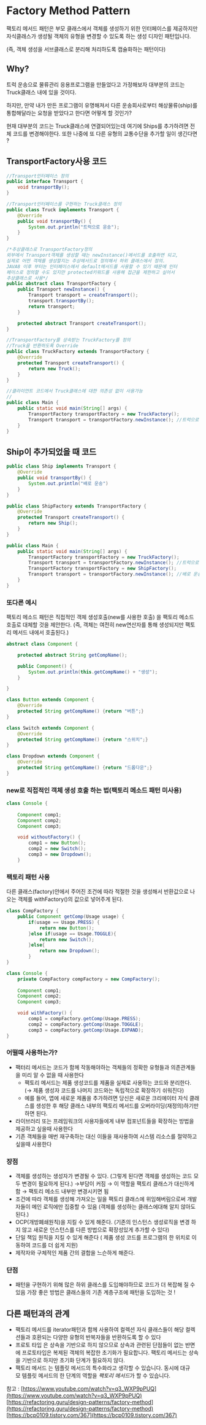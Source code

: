 # Factory Method Pattern
팩토리 메서드 패턴은 부모 클래스에서 객체를 생성하기 위한 인터페이스를 제공하지만 자식클래스가 생성될 객체의 유형을 변경할 수 있도록 하는 생성 디자인 패턴입니다. 

(즉, 객체 생성을 서브클래스로 분리해 처리하도록 캡슐화하는 패턴이다)

## Why?

트럭 운송으로 물류관리 응용프로그램을 만들었다고 가정해보자 
대부분의 코드는 Truck클래스 내에 있을 것이다. 

하지만, 만약 내가 만든 프로그램이 유명해져서 다른 운송회사로부터 
해상물류(ship)를 통합해달라는 요청을 받았다고 한다면 어떻게 할 것인가?

현재 대부분의 코드는 Truck클래스에 연결되어있는데 여기에 Ships를 추가하려면 전체 코드를 변경해야한다. 
또한 나중에 또 다른 유형의 교통수단을 추가할 일이 생긴다면 ?

## TransportFactory사용 코드

```java
//Transport인터페이스 정의
public interface Transport {
	void transportBy();
}

//Transport인터페이스를 구현하는 Truck클래스 정의
public class Truck implements Transport {
	@Override
	public void transportBy() {
		System.out.println("트럭으로 운송");
	}
}

/*추상클래스로 TransportFactory정의
외부에서 Transport객체를 생성할 때는 newInstance()메서드를 호출하면 되고,
실제로 어떤 객체를 생성할지는 추상메서드로 정의해서 하위 클래스에서 정의.
JAVA8 이후 부터는 인터페이스에서 default메서드를 사용할 수 있기 때문에 인터
페이스로 정의할 수도 있지만 protected키워드를 사용해 접근을 제한하고 싶어서 
추상클래스로 사용*/
public abstract class TransportFactory {
	public Transport newInstance() {
		Transport transport = createTransport();
		transport.transportBy();
		return transport;
	}

	protected abstract Transport createTransport();
}

//TransportFactory를 상속받는 TruckFactory를 정의
//Truck을 반환하도록 Override
public class TruckFactory extends TransportFactory {
	@Override
	protected Transport createTransport() {
		return new Truck();
	}
}	

//클라이언트 코드에서 Truck클래스에 대한 의존성 없이 사용가능 
//
public class Main {
	public static void main(String[] args) {
		TransportFactory transportFactory = new TruckFactory();
		Transport transport = transportFactory.newInstance(); //트럭으로 운송
	}
}
```

## Ship이 추가되었을 때 코드

```java
public class Ship implements Transport {
	@Override
	public void transportBy() {
		System.out.println("배로 운송")
	}
}

public class ShipFactory extends TransportFactory {
	@Override
	protected Transport createTransport() {
		return new Ship();
	}
}

public class Main {
	public static void main(String[] args) {
		TransportFactory transportFactory = new TruckFactory();
		Transport transport = transportFactory.newInstance(); //트럭으로 운송
		TransportFactory transportFactory = new ShipFactory();
		Transport transport = transportFactory.newInstance(); //배로 운송
	}
}
```

### 또다른 예시

팩토리 메소드 패턴은 직접적인 객체 생성호출(new를 사용한 호출) 을 팩토리 메소드 호출로 대체할 것을 제안한다. (즉, 객체는 여전히 new연산자를 통해 생성되지만 팩토리 메서드 내에서 호출된다.)

```java
abstract class Component {

	protected abstract String getCompName();

	public Component() {
		System.out.println(this.getCompName() + "생성");
	}

}

class Button extends Component {
	@Override 
	protected String getCompName() {return "버튼";}
}

class Switch extends Component {
	@Override 
	protected String getCompName() {return "스위치";}
}

class Dropdown extends Component {
	@Override 
	protected String getCompName() {return "드롭다운";}
}
```

### new로 직접적인 객체 생성 호출 하는 법(팩토리 메소드 패턴 미사용)

```java
class Console {
	
	Component comp1;
	Component comp2;
	Component comp3;

	void withoutFactory() {
		comp1 = new Button();
		comp2 = new Switch();
		comp3 = new Dropdown();
	}
```

### 팩토리 패턴 사용

다른 클래스(factory)안에서 주어진 조건에 따라 적절한 것을 생성해서 반환값으로 나오는 객체를 withFactory()의 값으로 넣어주게 된다. 

```java
class CompFactory {
	public Component getComp(Usage usage) {
		if(usage == Usage.PRESS) {
			return new Button();
		}else if(usage == Usage.TOGGLE){
			return new Switch();
		}else{
			return new Dropdown();
		}
}

class Console {
	private CompFactory compFactory = new CompFactory();
	
	Component comp1;
	Component comp2;
	Component comp3;

	void withFactory() {
		comp1 = compFactory.getComp(Usage.PRESS);
		comp2 = compFactory.getComp(Usage.TOGGLE);
		comp3 = compFactory.getComp(Usage.EXPAND);
}

```

### 어떨때 사용하는가?

- 팩터리 메서드는 코드가 함께 작동해야하는 객체들의 정확한 유형들과 의존관계들을 미리 알 수 없을 때 사용한다
    - 팩토리 메서드는 제품 생성코드를 제품을 실제로 사용하는 코드와 분리한다. (→ 제품 생성자 코드를 나머지 코드와는 독립적으로 확장하기 쉬워진다)
    - 예를 들어, 앱에 새로운 제품을 추가하려면 당신은 새로운 크리에이터 자식 클래스를 생성한 후 해당 클래스 내부의 팩토리 메서드를 오버라이딩(재정의)하기만 하면 된다.
- 라이브러리 또는 프레임워크의 사용자들에게 내부 컴포넌트들을 확장하는 방법을 제공하고 싶을때 사용한다
- 기존 객체들을 매번 재구축하는 대신 이들을 재사용하여 시스템 리소스를 절약하고 싶을때 사용한다

### 장점

- 객체를 생성하는 생성자가 변경될 수 있다. (그렇게 된다면 객체를 생성하는 코드 모두 변경이 필요하게 된다.) →부담이 커짐 → 이 역할을 팩토리 클래스가 대신하게 함 → 팩토리 메소드 내부만 변경시키면 됨
- 조건에 따라 객체를 생성해 가져오는 일을 팩토리 클래스에 위임해버림으로써 개발자들이 메인 로직에만 집중할 수 있음 (객체를 생성하는 클래스에대해 알지 않아도 된다.)
- OCP(개방폐쇄원칙)을 지킬 수 있게 해준다. (기존의 인스턴스 생성로직을 변경 하지 않고 새로운 인스턴스를 다른 방법으로 확장성있게 추가할 수 있다)
- 단일 책임 원칙을 지킬 수 있게 해준다 ( 제품 생성 코드를 프로그램의 한 위치로 이동하여 코드를 더 쉽게 지원)
- 제작자와 구체적인 제품 간의 결합을 느슨하게 해준다.

### 단점

- 패턴을 구현하기 위해 많은 하위 클래스를 도입해야하므로 코드가 더 복잡해 질 수 있음 
가장 좋은 방법은 클래스들의 기존 계층구조에 패턴을 도입하는 것 !

## 다른 패턴과의 관계

- 팩토리 메서드를 iterator패턴과 함께 사용하여 컬렉션 자식 클래스들이 해당 컬렉션들과 호환되는 다양한 유형의 반복자들을 반환하도록 할 수 있다
- 프로토 타입 은 상속을 기반으로 하지 않으므로 상속과 관련된 단점들이 없는 반면에 프로토타입은 복제된 객체의 복잡한 초기화가 필요합니다. 팩토리 메서드는 상속을 기반으로 하지만 초기화 단계가 필요하지 않다.
- 팩토리 메서드 는 템플릿 메서드의 특수화라고 생각할 수 있습니다. 동시에 대규모 템플릿 메서드의 한 단계의 역할을 *팩토리 메서드*가 할 수 있습니다.

참고 : [https://www.youtube.com/watch?v=q3_WXP9pPUQ](https://www.youtube.com/watch?v=q3_WXP9pPUQ)
[https://refactoring.guru/design-patterns/factory-method](https://refactoring.guru/design-patterns/factory-method)
[https://bcp0109.tistory.com/367](https://bcp0109.tistory.com/367)
